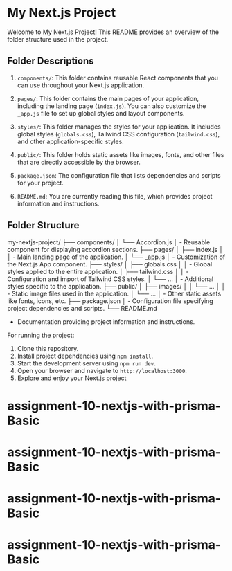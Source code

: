 # My Next.js Project

Welcome to My Next.js Project! This README provides an overview of the folder structure used in the project.


## Folder Descriptions

1. `components/`: This folder contains reusable React components that you can use throughout your Next.js application.

2. `pages/`: This folder contains the main pages of your application, including the landing page (`index.js`). You can also customize the `_app.js` file to set up global styles and layout components.

3. `styles/`: This folder manages the styles for your application. It includes global styles (`globals.css`), Tailwind CSS configuration (`tailwind.css`), and other application-specific styles.

4. `public/`: This folder holds static assets like images, fonts, and other files that are directly accessible by the browser.

5. `package.json`: The configuration file that lists dependencies and scripts for your project.

6. `README.md`: You are currently reading this file, which provides project information and instructions.


## Folder Structure

my-nextjs-project/
├── components/
│ └── Accordion.js
│ - Reusable component for displaying accordion sections.
├── pages/
│ ├── index.js
│ │ - Main landing page of the application.
│ └── _app.js
│ - Customization of the Next.js App component.
├── styles/
│ ├── globals.css
│ │ - Global styles applied to the entire application.
│ ├── tailwind.css
│ │ - Configuration and import of Tailwind CSS styles.
│ └── ...
│ - Additional styles specific to the application.
├── public/
│ ├── images/
│ │ └── ...
│ │ - Static image files used in the application.
│ └── ...
│ - Other static assets like fonts, icons, etc.
├── package.json
│ - Configuration file specifying project dependencies and scripts.
└── README.md
- Documentation providing project information and instructions.




For running the project:

1. Clone this repository.
2. Install project dependencies using `npm install`.
3. Start the development server using `npm run dev`.
4. Open your browser and navigate to `http://localhost:3000`.
5. Explore and enjoy your Next.js project
# assignment-10-nextjs-with-prisma-Basic
# assignment-10-nextjs-with-prisma-Basic
# assignment-10-nextjs-with-prisma-Basic
# assignment-10-nextjs-with-prisma-Basic
